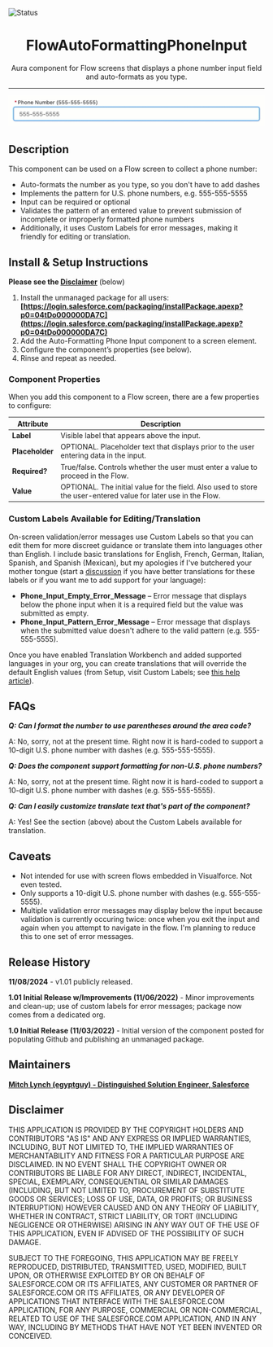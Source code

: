 


![Status](https://img.shields.io/badge/status-Beta-yellowgreen)

<h1 align="center">FlowAutoFormattingPhoneInput</h1>

<p align="center">Aura component for Flow screens that displays a phone number input field and auto-formats as you type.</p>

---

![Animated preview](/media-preview-animated.gif)

## Description

This component can be used on a Flow screen to collect a phone number:

* Auto-formats the number as you type, so you don't have to add dashes
* Implements the pattern for U.S. phone numbers, e.g. 555-555-5555
* Input can be required or optional
* Validates the pattern of an entered value to prevent submission of incomplete or improperly formatted phone numbers
* Additionally, it uses Custom Labels for error messages, making it friendly for editing or translation.

## Install & Setup Instructions

**Please see the [Disclaimer](https://github.com/SFDC-Assets/FlowAutoFormattingPhoneInput#disclaimer)** (below)

1. Install the unmanaged package for all users:  **[https://login.salesforce.com/packaging/installPackage.apexp?p0=04tDo000000DA7C](https://login.salesforce.com/packaging/installPackage.apexp?p0=04tDo000000DA7C)**
2. Add the Auto-Formatting Phone Input component to a screen element.
3. Configure the component’s properties (see below).
4. Rinse and repeat as needed.

### Component Properties

When you add this component to a Flow screen, there are a few properties to configure:

| Attribute        | Description |
| ---------------- | ------------- |
| **Label** 		   | Visible label that appears above the input. |
| **Placeholder**  | OPTIONAL.  Placeholder text that displays prior to the user entering data in the input. |
| **Required?**		 | True/false.  Controls whether the user must enter a value to proceed in the Flow. |
| **Value**	       | OPTIONAL.  The initial value for the field.  Also used to store the user-entered value for later use in the Flow. |

### Custom Labels Available for Editing/Translation

On-screen validation/error messages use Custom Labels so that you can edit them for more discreet guidance or translate them into languages other than English. I include basic translations for English, French, German, Italian, Spanish, and Spanish (Mexican), but my apologies if I've butchered your mother tongue (start a [discussion](https://github.com/SFDC-Assets/FlowAutoFormattingPhoneInput/discussions) if you have better translations for these labels or if you want me to add support for your language):

* **Phone_Input_Empty_Error_Message** – Error message that displays below the phone input when it is a required field but the value was submitted as empty.
* **Phone_Input_Pattern_Error_Message** – Error message that displays when the submitted value doesn't adhere to the valid pattern (e.g. 555-555-5555).

Once you have enabled Translation Workbench and added supported languages in your org, you can create translations that will override the default English values (from Setup, visit Custom Labels; see [this help article](https://help.salesforce.com/s/articleView?id=sf.cl_translate_edit.htm&type=5)).

## FAQs

**_Q: Can I format the number to use parentheses around the area code?_**

A: No, sorry, not at the present time. Right now it is hard-coded to support a 10-digit U.S. phone number with dashes (e.g. 555-555-5555).

**_Q: Does the component support formatting for non-U.S. phone numbers?_**

A: No, sorry, not at the present time. Right now it is hard-coded to support a 10-digit U.S. phone number with dashes (e.g. 555-555-5555).

**_Q: Can I easily customize translate text that's part of the component?_**

A: Yes! See the section (above) about the Custom Labels available for translation.

## Caveats
* Not intended for use with screen flows embedded in Visualforce. Not even tested.
* Only supports a 10-digit U.S. phone number with dashes (e.g. 555-555-5555).
* Multiple validation error messages may display below the input because validation is currently occuring twice:  once when you exit the input and again when you attempt to navigate in the flow.  I'm planning to reduce this to one set of error messages.

## Release History

<strong>11/08/2024</strong> - v1.01 publicly released.

<strong>1.01 Initial Release w/Improvements (11/06/2022)</strong> - Minor improvements and clean-up; use of custom labels for error messages; package now comes from a dedicated org.

<strong>1.0 Initial Release (11/03/2022)</strong> - Initial version of the component posted for populating Github and publishing an unmanaged package.

## Maintainers

<strong>[Mitch Lynch (egyptguy) - Distinguished Solution Engineer, Salesforce](https://github.com/egyptguy)</strong>

## Disclaimer

THIS APPLICATION IS PROVIDED BY THE COPYRIGHT HOLDERS AND CONTRIBUTORS "AS IS" AND ANY EXPRESS OR IMPLIED WARRANTIES, INCLUDING, BUT NOT LIMITED TO, THE IMPLIED WARRANTIES OF MERCHANTABILITY AND FITNESS FOR A PARTICULAR PURPOSE ARE DISCLAIMED. IN NO EVENT SHALL THE COPYRIGHT OWNER OR CONTRIBUTORS BE LIABLE FOR ANY DIRECT, INDIRECT, INCIDENTAL, SPECIAL, EXEMPLARY, CONSEQUENTIAL OR SIMILAR DAMAGES (INCLUDING, BUT NOT LIMITED TO, PROCUREMENT OF SUBSTITUTE GOODS OR SERVICES; LOSS OF USE, DATA, OR PROFITS; OR BUSINESS INTERRUPTION) HOWEVER CAUSED AND ON ANY THEORY OF LIABILITY, WHETHER IN CONTRACT, STRICT LIABILITY, OR TORT (INCLUDING NEGLIGENCE OR OTHERWISE) ARISING IN ANY WAY OUT OF THE USE OF THIS APPLICATION, EVEN IF ADVISED OF THE POSSIBILITY OF SUCH DAMAGE.

SUBJECT TO THE FOREGOING, THIS APPLICATION MAY BE FREELY REPRODUCED, DISTRIBUTED, TRANSMITTED, USED, MODIFIED, BUILT UPON, OR OTHERWISE EXPLOITED BY OR ON BEHALF OF SALESFORCE.COM OR ITS AFFILIATES, ANY CUSTOMER OR PARTNER OF SALESFORCE.COM OR ITS AFFILIATES, OR ANY DEVELOPER OF APPLICATIONS THAT INTERFACE WITH THE SALESFORCE.COM APPLICATION, FOR ANY PURPOSE, COMMERCIAL OR NON-COMMERCIAL, RELATED TO USE OF THE SALESFORCE.COM APPLICATION, AND IN ANY WAY, INCLUDING BY METHODS THAT HAVE NOT YET BEEN INVENTED OR CONCEIVED.
